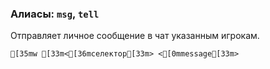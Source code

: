 ### Алиасы: `msg`, `tell`
Отправляет личное сообщение в чат указанным игрокам.
```ansi
[35mw [33m<[36mселектор[33m> <[0mmessage[33m>
```